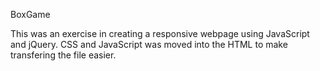 BoxGame

This was an exercise in creating a responsive webpage using JavaScript and jQuery.  CSS and JavaScript was moved into the HTML to make transfering the file easier.
